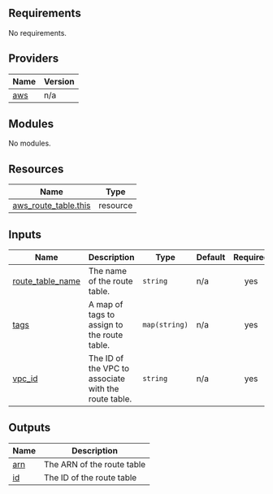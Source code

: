 ## Requirements

No requirements.

## Providers

| Name | Version |
|------|---------|
| <a name="provider_aws"></a> [aws](#provider\_aws) | n/a |

## Modules

No modules.

## Resources

| Name | Type |
|------|------|
| [aws_route_table.this](https://registry.terraform.io/providers/hashicorp/aws/latest/docs/resources/route_table) | resource |

## Inputs

| Name | Description | Type | Default | Required |
|------|-------------|------|---------|:--------:|
| <a name="input_route_table_name"></a> [route\_table\_name](#input\_route\_table\_name) | The name of the route table. | `string` | n/a | yes |
| <a name="input_tags"></a> [tags](#input\_tags) | A map of tags to assign to the route table. | `map(string)` | n/a | yes |
| <a name="input_vpc_id"></a> [vpc\_id](#input\_vpc\_id) | The ID of the VPC to associate with the route table. | `string` | n/a | yes |

## Outputs

| Name | Description |
|------|-------------|
| <a name="output_arn"></a> [arn](#output\_arn) | The ARN of the route table |
| <a name="output_id"></a> [id](#output\_id) | The ID of the route table |

